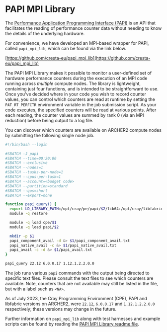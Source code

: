 # PAPI MPI Library

The [Performance Application Programming Interface (PAPI)](https://icl.utk.edu/papi/) is an API that facilitates the 
reading of performance counter data without needing to know the details of the underlying hardware. 

For convenience, we have developed an MPI-based wrapper for PAPI, called `papi_mpi_lib`, which can be found via the
link below.

[https://github.com/cresta-eu/papi_mpi_lib](https://github.com/cresta-eu/papi_mpi_lib)

The PAPI MPI Library makes it possible to monitor a user-defined set of hardware performance
counters during the execution of an MPI code running across *multiple* compute nodes. The
library is lightweight, containing just four functions, and is intended to be straightforward
to use. Once you've decided where in your code you wish to record counter values, you can
control which counters are read at runtime by setting the `PAT_RT_PERFCTR` environment
variable in the job submission script. As your code executes, the specified counters
will be read at various points. After each reading, the counter values are summed by rank 0
(via an MPI reduction) before being output to a log file.

You can discover which counters are available on ARCHER2 compute nodes by submitting the
following single node job.

```bash
#!/bin/bash --login
  
#SBATCH -J papi
#SBATCH --time=00:20:00
#SBATCH --exclusive
#SBATCH --nodes=1
#SBATCH --tasks-per-node=1
#SBATCH --cpus-per-task=1
#SBATCH --account=<budget code>
#SBATCH --partition=standard
#SBATCH --qos=short
#SBATCH --export=none

function papi_query() {
  export LD_LIBRARY_PATH=/opt/cray/pe/papi/$2/lib64:/opt/cray/libfabric/$3/lib64
  module -q restore

  module -q load cpe/$1
  module -q load papi/$2

  mkdir -p $1
  papi_component_avail -d &> $1/papi_component_avail.txt
  papi_native_avail -c &> $1/papi_native_avail.txt
  papi_avail -c -d &> $1/papi_avail.txt
}

papi_query 22.12 6.0.0.17 1.12.1.2.2.0.0
```

The job runs various `papi` commands with the output being directed to specific text files.
Please consult the text files to see which counters are available. Note, counters that
are not available may still be listed in the file, but with a label such as `<NA>`.

As of July 2023, the Cray Programming Environment (CPE), PAPI and libfabric versions
on ARCHER2, were `22.12`, `6.0.0.17` and `1.12.1.2.2.0.0` respectively; these versions may change in
the future.

Further information on `papi_mpi_lib` along with test harnesses and example scripts can be found by reading
the [PAPI MPI Library readme file](https://github.com/cresta-eu/papi_mpi_lib).
